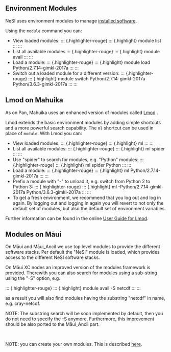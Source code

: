 Environment Modules
-------------------

NeSI uses environment modules to manage [installed
software](https://support.nesi.org.nz/hc/articles/360000170355).

Using the `module` command you can:

-   View loaded modules:
    ::: {.highlighter-rouge}
    ::: {.highlight}
        module list
    :::
    :::
-   List all available modules
    ::: {.highlighter-rouge}
    ::: {.highlight}
        module avail
    :::
    :::
-   Load a module:
    ::: {.highlighter-rouge}
    ::: {.highlight}
        module load Python/2.7.14-gimkl-2017a
    :::
    :::
-   Switch out a loaded module for a different version:
    ::: {.highlighter-rouge}
    ::: {.highlight}
        module switch Python/2.7.14-gimkl-2017a Python/3.6.3-gimkl-2017a
    :::
    :::

Lmod on Mahuika
---------------

As on Pan, Mahuika uses an enhanced version of modules called
[Lmod](https://lmod.readthedocs.io/en/latest/010_user.html) .

Lmod extends the basic environment modules by adding simple shortcuts
and a more powerful search capability. The `ml` shortcut can be used in
place of `module`. With Lmod you can:

-   View loaded modules:
    ::: {.highlighter-rouge}
    ::: {.highlight}
        ml
    :::
    :::
-   List all available modules:
    ::: {.highlighter-rouge}
    ::: {.highlight}
        ml spider
    :::
    :::
-   Use "spider" to search for modules, e.g. "Python" modules:
    ::: {.highlighter-rouge}
    ::: {.highlight}
        ml spider Python
    :::
    :::
-   Load a module:
    ::: {.highlighter-rouge}
    ::: {.highlight}
        ml Python/2.7.14-gimkl-2017a
    :::
    :::
-   Prefix a module with "-" to unload it, e.g. switch from Python 2 to
    Python 3:
    ::: {.highlighter-rouge}
    ::: {.highlight}
        ml -Python/2.7.14-gimkl-2017a Python/3.6.3-gimkl-2017a
    :::
    :::
-   To get a fresh environment, we recommend that you log out and log in
    again. By logging out and logging in again you will revert to not
    only the default set of modules, but also the default set of
    environment variables.

Further information can be found in the online [User Guide for
Lmod](https://lmod.readthedocs.io/en/latest/010_user.html).

Modules on Māui
---------------

On Māui and Māui\_Ancil we use top level modules to provide the
different software stacks. Per default the \"NeSI\" module is loaded,
which provides access to the different NeSI software stacks.

On Māui XC nodes an improved version of the modules framework is
provided. Therewith you can also search for modules using a sub-string
using the \"-S\" option, e.g.

::: {.highlighter-rouge}
::: {.highlight}
    module avail -S netcdf
:::
:::

as a result you will also find modules having the substring \"netcdf\"
in name, e.g. cray-netcdf.

NOTE: The substring search will be soon implemented by default, then you
do not need to specify the -S anymore. Furthermore, this improvement
should be also ported to the Māui\_Ancil part.

 

NOTE: you can create your own modules. This is described
[here](https://support.nesi.org.nz/hc/en-gb/articles/360000474535-Installing-Third-Party-applications).
